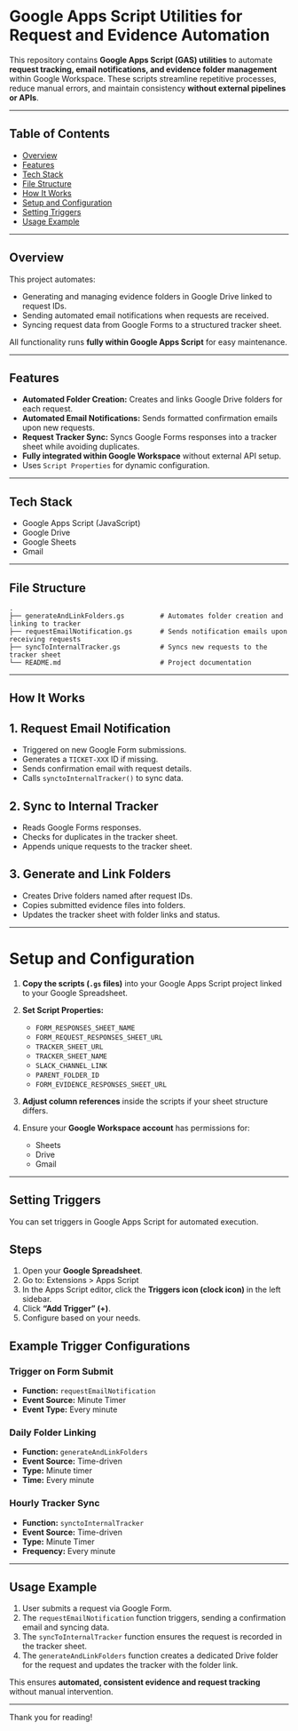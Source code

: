 # Google Apps Script Utilities for Request and Evidence Automation

This repository contains **Google Apps Script (GAS) utilities** to automate **request tracking, email notifications, and evidence folder management** within Google Workspace. These scripts streamline repetitive processes, reduce manual errors, and maintain consistency **without external pipelines or APIs**.

---

## Table of Contents

- [Overview](#overview)
- [Features](#features)
- [Tech Stack](#tech-stack)
- [File Structure](#file-structure)
- [How It Works](#how-it-works)
- [Setup and Configuration](#setup-and-configuration)
- [Setting Triggers](#setting-triggers)
- [Usage Example](#usage-example)

---

## Overview

This project automates:

- Generating and managing evidence folders in Google Drive linked to request IDs.
- Sending automated email notifications when requests are received.
- Syncing request data from Google Forms to a structured tracker sheet.

All functionality runs **fully within Google Apps Script** for easy maintenance.

---

## Features

- **Automated Folder Creation:** Creates and links Google Drive folders for each request.
- **Automated Email Notifications:** Sends formatted confirmation emails upon new requests.
- **Request Tracker Sync:** Syncs Google Forms responses into a tracker sheet while avoiding duplicates.
- **Fully integrated within Google Workspace** without external API setup.
- Uses `Script Properties` for dynamic configuration.

---

## Tech Stack

- Google Apps Script (JavaScript)
- Google Drive
- Google Sheets
- Gmail

---

## File Structure

```plaintext
.
├── generateAndLinkFolders.gs         # Automates folder creation and linking to tracker
├── requestEmailNotification.gs       # Sends notification emails upon receiving requests
├── syncToInternalTracker.gs          # Syncs new requests to the tracker sheet
└── README.md                         # Project documentation
```

---

## How It Works

## 1. Request Email Notification
- Triggered on new Google Form submissions.
- Generates a `TICKET-XXX` ID if missing.
- Sends confirmation email with request details.
- Calls `synctoInternalTracker()` to sync data.

## 2. Sync to Internal Tracker
- Reads Google Forms responses.
- Checks for duplicates in the tracker sheet.
- Appends unique requests to the tracker sheet.

## 3. Generate and Link Folders
- Creates Drive folders named after request IDs.
- Copies submitted evidence files into folders.
- Updates the tracker sheet with folder links and status.

---

# Setup and Configuration

1. **Copy the scripts (`.gs` files)** into your Google Apps Script project linked to your Google Spreadsheet.

2. **Set Script Properties:**
   - `FORM_RESPONSES_SHEET_NAME`
   - `FORM_REQUEST_RESPONSES_SHEET_URL`
   - `TRACKER_SHEET_URL`
   - `TRACKER_SHEET_NAME`
   - `SLACK_CHANNEL_LINK`
   - `PARENT_FOLDER_ID`
   - `FORM_EVIDENCE_RESPONSES_SHEET_URL`

3. **Adjust column references** inside the scripts if your sheet structure differs.

4. Ensure your **Google Workspace account** has permissions for:
   - Sheets
   - Drive
   - Gmail

---

## Setting Triggers

You can set triggers in Google Apps Script for automated execution.

## Steps

1. Open your **Google Spreadsheet**.
2. Go to: Extensions > Apps Script
3. In the Apps Script editor, click the **Triggers icon (clock icon)** in the left sidebar.
4. Click **“Add Trigger” (+)**.
5. Configure based on your needs.

## Example Trigger Configurations

### Trigger on Form Submit
- **Function:** `requestEmailNotification`
- **Event Source:** Minute Timer
- **Event Type:** Every minute

### Daily Folder Linking
- **Function:** `generateAndLinkFolders`
- **Event Source:** Time-driven
- **Type:** Minute timer
- **Time:** Every minute

### Hourly Tracker Sync
- **Function:** `synctoInternalTracker`
- **Event Source:** Time-driven
- **Type:** Minute Timer
- **Frequency:** Every minute

---

## Usage Example

1. User submits a request via Google Form.
2. The `requestEmailNotification` function triggers, sending a confirmation email and syncing data.
3. The `syncToInternalTracker` function ensures the request is recorded in the tracker sheet.
4. The `generateAndLinkFolders` function creates a dedicated Drive folder for the request and updates the tracker with the folder link.

This ensures **automated, consistent evidence and request tracking** without manual intervention.

---

Thank you for reading!
